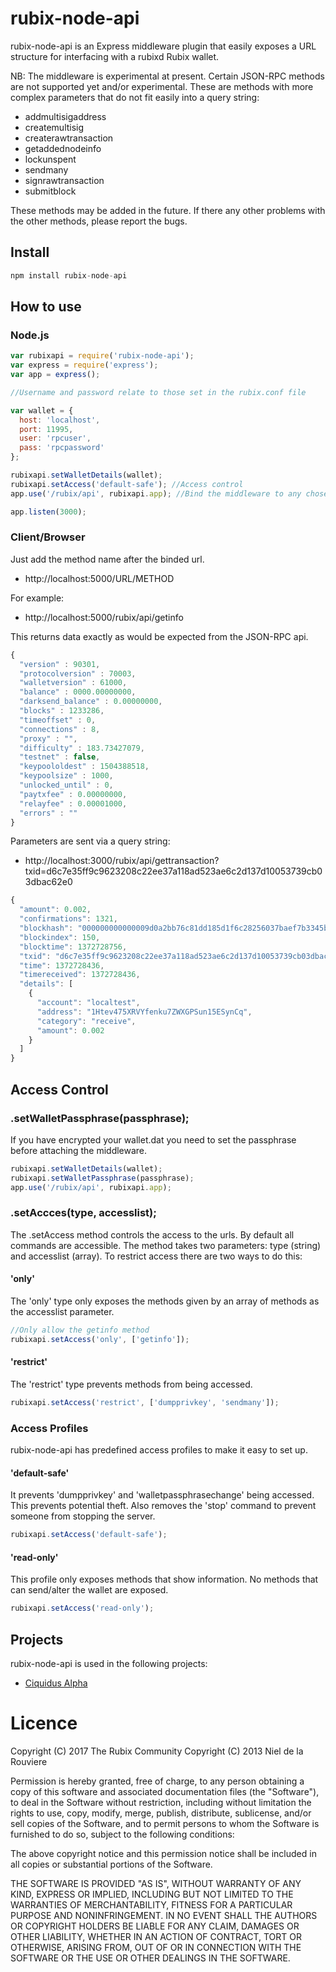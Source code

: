 # rubix-node-api

rubix-node-api is an Express middleware plugin that easily exposes a URL structure for interfacing with a rubixd Rubix wallet.

NB: The middleware is experimental at present. Certain JSON-RPC methods are not supported yet and/or experimental. These are methods with more complex parameters that do not fit easily into a query string:

- addmultisigaddress
- createmultisig
- createrawtransaction
- getaddednodeinfo
- lockunspent
- sendmany
- signrawtransaction
- submitblock

These methods may be added in the future. If there any other problems with the other methods, please report the bugs.

## Install

```javascript
npm install rubix-node-api
```

## How to use

### Node.js

```javascript
var rubixapi = require('rubix-node-api');
var express = require('express');
var app = express();

//Username and password relate to those set in the rubix.conf file

var wallet = {
  host: 'localhost',
  port: 11995,
  user: 'rpcuser',
  pass: 'rpcpassword'
};

rubixapi.setWalletDetails(wallet);
rubixapi.setAccess('default-safe'); //Access control
app.use('/rubix/api', rubixapi.app); //Bind the middleware to any chosen url

app.listen(3000);
```

### Client/Browser

Just add the method name after the binded url.

* http://localhost:5000/URL/METHOD

For example:

* http://localhost:5000/rubix/api/getinfo

This returns data exactly as would be expected from the JSON-RPC api.

```javascript
{
  "version" : 90301,
  "protocolversion" : 70003,
  "walletversion" : 61000,
  "balance" : 0000.00000000,
  "darksend_balance" : 0.00000000,
  "blocks" : 1233286,
  "timeoffset" : 0,
  "connections" : 8,
  "proxy" : "",
  "difficulty" : 183.73427079,
  "testnet" : false,
  "keypoololdest" : 1504388518,
  "keypoolsize" : 1000,
  "unlocked_until" : 0,
  "paytxfee" : 0.00000000,
  "relayfee" : 0.00001000,
  "errors" : ""
}
```

Parameters are sent via a query string:

* http://localhost:3000/rubix/api/gettransaction?txid=d6c7e35ff9c9623208c22ee37a118ad523ae6c2d137d10053739cb03dbac62e0

```javascript
{
  "amount": 0.002,
  "confirmations": 1321,
  "blockhash": "000000000000009d0a2bb76c81dd185d1f6c28256037baef7b3345b7a7e958c7",
  "blockindex": 150,
  "blocktime": 1372728756,
  "txid": "d6c7e35ff9c9623208c22ee37a118ad523ae6c2d137d10053739cb03dbac62e0",
  "time": 1372728436,
  "timereceived": 1372728436,
  "details": [
    {
      "account": "localtest",
      "address": "1Htev475XRVYfenku7ZWXGPSun15ESynCq",
      "category": "receive",
      "amount": 0.002
    }
  ]
}
```

## Access Control

### .setWalletPassphrase(passphrase);

If you have encrypted your wallet.dat you need to set the passphrase before attaching the middleware.
```javascript
rubixapi.setWalletDetails(wallet);
rubixapi.setWalletPassphrase(passphrase);
app.use('/rubix/api', rubixapi.app);
```

### .setAccces(type, accesslist);

The .setAccess method controls the access to the urls. By default all commands are accessible. The method takes two parameters: type (string) and accesslist (array). To restrict access there are two ways to do this:

#### 'only'

The 'only' type only exposes the methods given by an array of methods as the accesslist parameter.

```javascript
//Only allow the getinfo method
rubixapi.setAccess('only', ['getinfo']);
```

#### 'restrict'

The 'restrict' type prevents methods from being accessed.

```javascript
rubixapi.setAccess('restrict', ['dumpprivkey', 'sendmany']);
```

### Access Profiles

rubix-node-api has predefined access profiles to make it easy to set up.

#### 'default-safe'

It prevents 'dumpprivkey' and 'walletpassphrasechange' being accessed. This prevents potential theft. Also removes the 'stop' command to prevent someone from stopping the server.

```javascript
rubixapi.setAccess('default-safe');
```

#### 'read-only'

This profile only exposes methods that show information. No methods that can send/alter the wallet are exposed.

```javascript
rubixapi.setAccess('read-only');
```

## Projects

rubix-node-api is used in the following projects:

* [Ciquidus Alpha](https://explorer.rubix.org)


# Licence

Copyright (C) 2017 The Rubix Community
Copyright (C) 2013 Niel de la Rouviere

Permission is hereby granted, free of charge, to any person obtaining a copy of this software and associated documentation files (the "Software"), to deal in the Software without restriction, including without limitation the rights to use, copy, modify, merge, publish, distribute, sublicense, and/or sell copies of the Software, and to permit persons to whom the Software is furnished to do so, subject to the following conditions:

The above copyright notice and this permission notice shall be included in all copies or substantial portions of the Software.

THE SOFTWARE IS PROVIDED "AS IS", WITHOUT WARRANTY OF ANY KIND, EXPRESS OR IMPLIED, INCLUDING BUT NOT LIMITED TO THE WARRANTIES OF MERCHANTABILITY, FITNESS FOR A PARTICULAR PURPOSE AND NONINFRINGEMENT. IN NO EVENT SHALL THE AUTHORS OR COPYRIGHT HOLDERS BE LIABLE FOR ANY CLAIM, DAMAGES OR OTHER LIABILITY, WHETHER IN AN ACTION OF CONTRACT, TORT OR OTHERWISE, ARISING FROM, OUT OF OR IN CONNECTION WITH THE SOFTWARE OR THE USE OR OTHER DEALINGS IN THE SOFTWARE.

